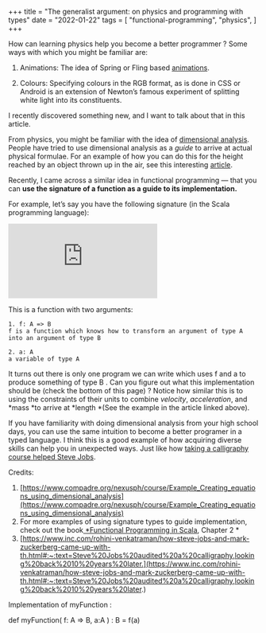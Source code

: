 
+++
title = "The generalist argument: on physics and programming with types"
date = "2022-01-22"
tags = [
    "functional-programming",
    "physics",
]
+++


How can learning physics help you become a better programmer ? Some ways with which you might be familiar are:

1. Animations: The idea of Spring or Fling based [animations](https://developer.android.com/training/animation/overview#physics-based).

1. Colours: Specifying colours in the RGB format, as is done in CSS or Android is an extension of Newton’s famous experiment of splitting white light into its constituents.

I recently discovered something new, and I want to talk about that in this article.

From physics, you might be familiar with the idea of [dimensional analysis](https://en.wikipedia.org/wiki/Dimensional_analysis). People have tried to use dimensional analysis as a *guide* to arrive at actual physical formulae. For an example of how you can do this for the height reached by an object thrown up in the air, see this interesting [article](https://www.compadre.org/nexusph/course/Example_Creating_equations_using_dimensional_analysis).

Recently, I came across a similar idea in functional programming — that you can **use the signature of a function as a guide to its implementation.**

For example, let’s say you have the following signature (in the Scala programming language):

<iframe src="https://medium.com/media/dee32a36224b738f9ed0493de65cbca9" frameborder=0></iframe>

This is a function with two arguments:

    1. f: A => B 
    f is a function which knows how to transform an argument of type A into an argument of type B

    2. a: A
    a variable of type A

It turns out there is only one program we can write which uses f and a to produce something of type B . Can you figure out what this implementation should be (check the bottom of this page) ? Notice how similar this is to using the constraints of their units to combine *velocity*, *acceleration*, and *mass *to arrive at *length *(See the example in the article linked above).

If you have familiarity with doing dimensional analysis from your high school days, you can use the same intuition to become a better programer in a typed language. I think this is a good example of how acquiring diverse skills can help you in unexpected ways. Just like how [taking a calligraphy course helped Steve Jobs](https://www.inc.com/rohini-venkatraman/how-steve-jobs-and-mark-zuckerberg-came-up-with-th.html#:~:text=Steve%20Jobs%20audited%20a%20calligraphy,looking%20back%2010%20years%20later.).

Credits:
1. [https://www.compadre.org/nexusph/course/Example_Creating_equations_using_dimensional_analysis](https://www.compadre.org/nexusph/course/Example_Creating_equations_using_dimensional_analysis)
2. For more examples of using signature types to guide implementation, check out the book[ *Functional Programming in Scala](https://www.manning.com/books/functional-programming-in-scala), Chapter 2 *
3. [https://www.inc.com/rohini-venkatraman/how-steve-jobs-and-mark-zuckerberg-came-up-with-th.html#:~:text=Steve%20Jobs%20audited%20a%20calligraphy,looking%20back%2010%20years%20later.](https://www.inc.com/rohini-venkatraman/how-steve-jobs-and-mark-zuckerberg-came-up-with-th.html#:~:text=Steve%20Jobs%20audited%20a%20calligraphy,looking%20back%2010%20years%20later.)

Implementation of myFunction :

def myFunction( f: A => B, a:A ) : B = f(a)
